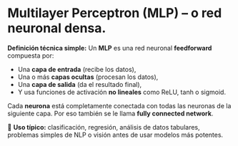 # **Multilayer Perceptron (MLP)** – o red neuronal densa.

**Definición técnica simple:**
Un **MLP** es una red neuronal **feedforward** compuesta por:

- Una **capa de entrada** (recibe los datos),
- Una o más **capas ocultas** (procesan los datos),
- Una **capa de salida** (da el resultado final),
- Y usa funciones de activación **no lineales** como ReLU, tanh o sigmoid.

Cada **neurona** está completamente conectada con todas las neuronas de la siguiente capa. Por eso también se le llama **fully connected network**.

📘 **Uso típico:** clasificación, regresión, análisis de datos tabulares, problemas simples de NLP o visión antes de usar modelos más potentes.
